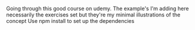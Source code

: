 Going through this good course on udemy. The example's I'm adding here necessarily the exercises set but they're my minimal illustrations of the concept
Use npm install to set up the dependencies
